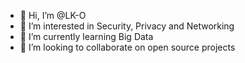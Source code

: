 - 👋 Hi, I’m @LK-O
- 👀 I’m interested in Security, Privacy and Networking
- 🌱 I’m currently learning Big Data
- 💞️ I’m looking to collaborate on open source projects
<!---
LK-O/LK-O is a ✨ special ✨ repository because its `README.md` (this file) appears on your GitHub profile.
You can click the Preview link to take a look at your changes.
--->
